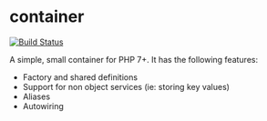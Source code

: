 # container

[![Build Status](https://travis-ci.org/ronanchilvers/container.svg?branch=master)](https://travis-ci.org/ronanchilvers/container)

A simple, small container for PHP 7+. It has the following features:

* Factory and shared definitions
* Support for non object services (ie: storing key values)
* Aliases
* Autowiring
